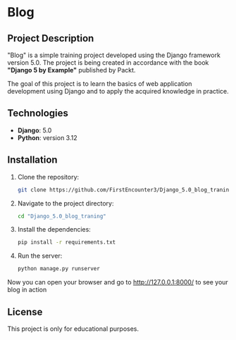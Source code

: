 # Blog

## Project Description

"Blog" is a simple training project developed using the Django framework version 5.0. The project is being created in accordance with the book **"Django 5 by Example"** published by Packt.

The goal of this project is to learn the basics of web application development using Django and to apply the acquired knowledge in practice.

## Technologies

- **Django**: 5.0
- **Python**: version 3.12

## Installation

1. Clone the repository:
   ```bash
   git clone https://github.com/FirstEncounter3/Django_5.0_blog_traning.git

2. Navigate to the project directory:
    ```bash
    cd "Django_5.0_blog_traning"
    ```
3. Install the dependencies:
    ```bash
    pip install -r requirements.txt
    ```
4. Run the server:
    ```bash
    python manage.py runserver
    ```
Now you can open your browser and go to http://127.0.0.1:8000/ to see your blog in action

## License
This project is only for educational purposes.